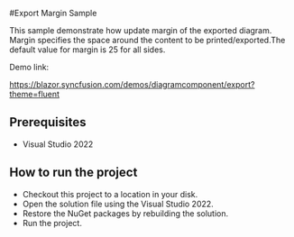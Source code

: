 #Export Margin Sample

This sample demonstrate how update margin of the exported diagram. Margin specifies the space around the content to be printed/exported.The default value for margin is 25 for all sides.

Demo link: 

https://blazor.syncfusion.com/demos/diagramcomponent/export?theme=fluent

## Prerequisites

* Visual Studio 2022

## How to run the project

* Checkout this project to a location in your disk.
* Open the solution file using the Visual Studio 2022.
* Restore the NuGet packages by rebuilding the solution.
* Run the project.
